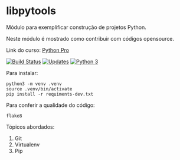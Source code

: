 # libpytools
Módulo para exemplificar construção de projetos Python.

Neste módulo é mostrado como contribuir com códigos opensource.

Link do curso: [Python Pro](http://python.pro.br/)

[![Build Status](https://travis-ci.org/gabrieldcpadilha/libpytools.svg?branch=main)](https://travis-ci.org/gabrieldcpadilha/libpytools)
[![Updates](https://pyup.io/repos/github/gabrieldcpadilha/libpytools/shield.svg)](https://pyup.io/repos/github/gabrieldcpadilha/libpytools/)
[![Python 3](https://pyup.io/repos/github/gabrieldcpadilha/libpytools/python-3-shield.svg)](https://pyup.io/repos/github/gabrieldcpadilha/libpytools/)

Para instalar:
```console
python3 -m venv .venv
source .venv/bin/activate
pip install -r requiments-dev.txt
```

Para conferir a qualidade do código:
```console
flake8
```

Tópicos abordados:

1. Git
2. Virtualenv
3. Pip
